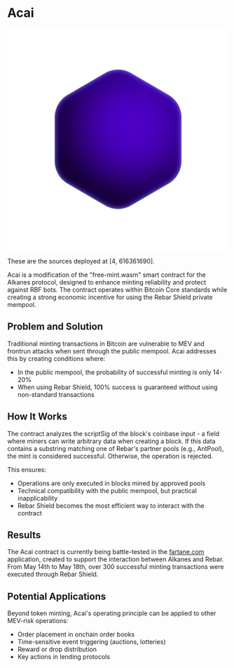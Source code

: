 # Acai

![Acai Logo](acai.png)

These are the sources deployed at [4, 616361690].

Acai is a modification of the "free-mint.wasm" smart contract for the Alkanes protocol, designed to enhance minting reliability and protect against RBF bots. The contract operates within Bitcoin Core standards while creating a strong economic incentive for using the Rebar Shield private mempool.

## Problem and Solution

Traditional minting transactions in Bitcoin are vulnerable to MEV and frontrun attacks when sent through the public mempool. Acai addresses this by creating conditions where:

- In the public mempool, the probability of successful minting is only 14-20%
- When using Rebar Shield, 100% success is guaranteed without using non-standard transactions

## How It Works

The contract analyzes the scriptSig of the block's coinbase input - a field where miners can write arbitrary data when creating a block. If this data contains a substring matching one of Rebar's partner pools (e.g., AntPool), the mint is considered successful. Otherwise, the operation is rejected.

This ensures:
- Operations are only executed in blocks mined by approved pools
- Technical compatibility with the public mempool, but practical inapplicability
- Rebar Shield becomes the most efficient way to interact with the contract

## Results

The Acai contract is currently being battle-tested in the [fartane.com](http://fartane.com/) application, created to support the interaction between Alkanes and Rebar. From May 14th to May 18th, over 300 successful minting transactions were executed through Rebar Shield.

## Potential Applications

Beyond token minting, Acai's operating principle can be applied to other MEV-risk operations:
- Order placement in onchain order books
- Time-sensitive event triggering (auctions, lotteries)
- Reward or drop distribution
- Key actions in lending protocols
